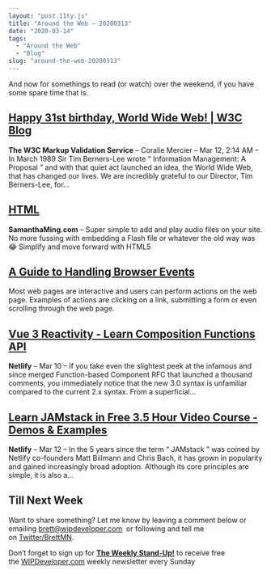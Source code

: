 ```yaml
---
layout: "post.11ty.js"
title: "Around the Web – 20200313"
date: "2020-03-14"
tags: 
  - "Around the Web"
  - "Blog"
slug: "around-the-web-20200313"
---
```


And now for somethings to read (or watch) over the weekend, if you have some spare time that is.

## [Happy 31st birthday, World Wide Web! | W3C Blog](https://www.w3.org/blog/2020/03/happy-31st-birthday-world-wide-web/)

**The W3C Markup Validation Service** – Coralie Mercier – Mar 12, 2:14 AM – In March 1989 Sir Tim Berners-Lee wrote “ Information Management: A Proposal ” and with that quiet act launched an idea, the World Wide Web, that has changed our lives. We are incredibly grateful to our Director, Tim Berners-Lee, for…

## [HTML <audio> Tag](https://www.samanthaming.com/tidbits/82-html-audio-tag/)

**SamanthaMing.com** – Super simple to add and play audio files on your site. No more fussing with embedding a Flash file or whatever the old way was 😂 Simplify and move forward with HTML5 <audio> tag, yay 🎉 This is a boolean attribute that…

## [A Guide to Handling Browser Events](https://sarahchima.com/blog/event-handlers/)

Most web pages are interactive and users can perform actions on the web page. Examples of actions are clicking on a link, submitting a form or even scrolling through the web page.

## [Vue 3 Reactivity - Learn Composition Functions API](https://www.netlify.com/blog/2020/03/10/reactivity-in-vue-3/)

**Netlify** – Mar 10 – If you take even the slightest peek at the infamous and since merged Function-based Component RFC that launched a thousand comments, you immediately notice that the new 3.0 syntax is unfamiliar compared to the current 2.x syntax. From a superficial…

## [Learn JAMstack in Free 3.5 Hour Video Course - Demos & Examples](https://www.netlify.com/blog/2020/03/12/learn-jamstack-with-a-free-3.5-hour-video-of-demos-and-examples/)

**Netlify** – Mar 12 – In the 5 years since the term “ JAMstack ” was coined by Netlify co-founders Matt Biilmann and Chris Bach, it has grown in popularity and gained increasingly broad adoption. Although its core principles are simple, it is also a…

## Till Next Week

Want to share something? Let me know by leaving a comment below or emailing [brett@wipdeveloper.com](mailto:brett@wipdeveloper.com)  or following and tell me on [Twitter/BrettMN](https://twitter.com/BrettMN).

Don’t forget to sign up for **[The Weekly Stand-Up!](https://wipdeveloper.wpcomstaging.com/newsletter/)** to receive free the [WIPDeveloper.com](https://wipdeveloper.wpcomstaging.com/) weekly newsletter every Sunday
